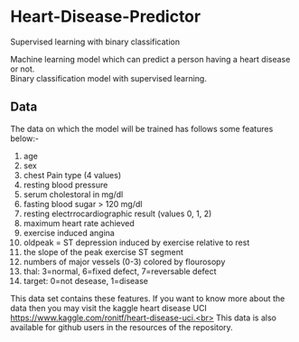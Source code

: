 # Heart-Disease-Predictor
Supervised learning with binary classification

Machine learning model which can predict a person having a heart disease or not.<br>
Binary classification model with supervised learning.

## Data 
The data on which the model will be trained has follows some features below:-
1. age
2. sex
3. chest Pain type (4 values)
4. resting blood pressure
5. serum cholestoral in mg/dl
6. fasting blood sugar > 120 mg/dl
7. resting electrrocardiographic result (values 0, 1, 2)
8. maximum heart rate achieved
9. exercise induced angina
10. oldpeak = ST depression induced by exercise relative to rest
11. the slope of the peak exercise ST segment
12. numbers of major vessels (0-3) colored by flourosopy
13. thal: 3=normal, 6=fixed defect, 7=reversable defect
14. target: 0=not desease, 1=disease

This data set contains these features. If you want to know more about the data then you may visit the kaggle heart disease UCI https://www.kaggle.com/ronitf/heart-disease-uci.<br>
This data is also available for github users in the resources of the repository.
